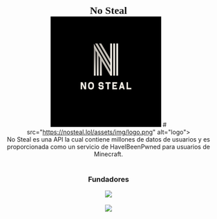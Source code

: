<div align="center">

<span style="font-family:Montserrat;font-size: 24px"><b>No Steal</b></span>
<br>
<img width="256px" height="256px" src="https://raw.githubusercontent.com/No-Steal/.github/main/images/logo.png" alt="logo"> # src="https://nosteal.lol/assets/img/logo.png" alt="logo">
<br>
No Steal es una API la cual contiene millones de datos de usuarios y es
proporcionada como un servicio de HaveIBeenPwned para usuarios de Minecraft.
<br><br>

### Fundadores
<p align = "center"><img src = "https://github-widgetbox.vercel.app/api/profile?username=hardcorefactions&data=followers,repositories,stars,commits"></p>
<p align = "center"><img src = "https://github-widgetbox.vercel.app/api/profile?username=eugeniodevv&data=followers,repositories,stars,commits"></p>
